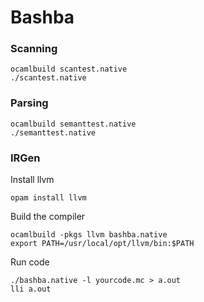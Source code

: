 # Bashba

### Scanning

```
ocamlbuild scantest.native
./scantest.native
```

### Parsing

```
ocamlbuild semanttest.native
./semanttest.native
```

### IRGen

Install llvm

```
opam install llvm
```

Build the compiler

```
ocamlbuild -pkgs llvm bashba.native
export PATH=/usr/local/opt/llvm/bin:$PATH
```

Run code

```
./bashba.native -l yourcode.mc > a.out
lli a.out
```
